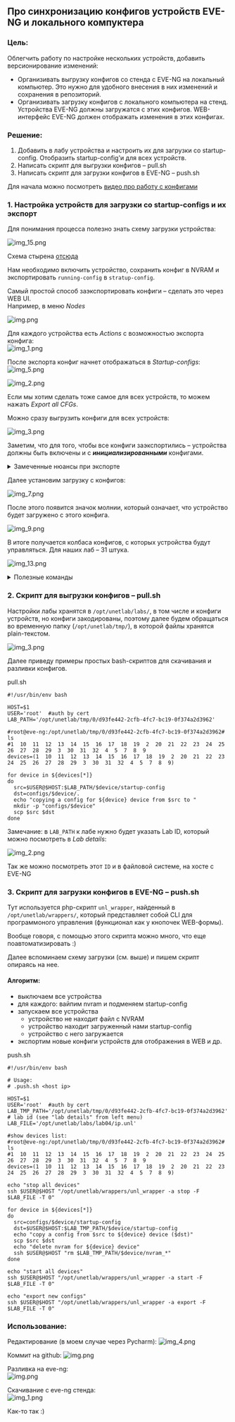 ## Про синхронизацию конфигов устройств EVE-NG и локального компуктера

### Цель:  
Облегчить работу по настройке нескольких устройств, добавить версионирование изменений:

- Организивать выгрузку конфигов со стенда с EVE-NG на локальный компьютер. Это нужно для удобного внесения в них изменений и сохранения в репозиторий.
- Организивать загрузку конфигов с локального компьютера на стенд. Устройства EVE-NG должны загружатся с этих конфигов.
WEB-интерфейс EVE-NG должен отображать изменения в этих конфигах.

### Решение:

1. Добавить в лабу устройства и настроить их для загрузки со startup-config. Отобразить startup-config'и для всех устройств.
2. Написать скрипт для выгрузки конфигов – pull.sh
3. Написать скрипт для загрузки конфигов в EVE-NG – push.sh


Для начала можно посмотреть [видео про работу с конфигами](https://www.eve-ng.net/index.php/documentation/howtos-video/operate-with-eve-initial-configurations/)


### 1. Настройка устройств для загрузки со startup-configs и их экспорт   

Для понимания процесса полезно знать схему загрузки устройства:

![img_15.png](deploy/img/img_15.png)

Схема стырена [отсюда](https://xakep.ru/2021/08/09/eve-ng/)

Нам необходимо включить устройство, сохранить конфиг в NVRAM и экспортировать `running-config` в `stratup-config`.

Самый простой способ заэкспортировать конфиги – сделать это через WEB UI.     
Например, в меню _Nodes_

![img.png](deploy/img/img_.png)

Для каждого устройства есть _Actions_ с возможностью экспорта конфига:  
![img_1.png](deploy/img/img__1.png)

После экспорта конфиг начнет отображаться в _Startup-configs_:  
![img_5.png](deploy/img/img_5.png)

![img_2.png](deploy/img/img_2.png)

Если мы хотим сделать тоже самое для всех устройств, то можем нажать _Export all CFGs_.

Можно сразу выгрузить конфиги для всех устройств:

![img_3.png](deploy/img/img_3.png)

Заметим, что для того, чтобы все конфиги заэкспортились – устройства должны быть включены и с _**инициализированными**_ конфигами.

<details>

<summary>Замеченные нюансы при экспорте</summary>

- коммутаторы – выгрузились сразу
- маршрутизаторы – для экспорта пришлось зайти на каждый маршрутизатор и подождать пока он инициализируется и заполнит конфиг (первое включение)  

![img_11.png](deploy/img/img_11.png)

- VPC – не захотел экспортить пустые конфиги, пришлось ему задавать ip-шник и только потом сохранять  

![img_12.png](deploy/img/img_12.png)

```
VPCS>  ip 10.0.0.10 255.255.255.0 10.0.0.1
Checking for duplicate address...
PC1 : 10.0.0.10 255.255.255.0 gateway 10.0.0.1

VPCS> save
Saving startup configuration to startup.vpc
.  done
```
</details>

Далее установим загрузку с конфигов:

![img_7.png](deploy/img/img_7.png)

После этого появится значок молнии, который означает, что устройство будет загружено с этого конфига.

![img_9.png](deploy/img/img_9.png)


В итоге получается колбаса конфигов, с которых устройства будут управляться.
Для наших лаб – 31 штука.

![img_13.png](deploy/img/img_13.png)


<details>

<summary>Полезные команды</summary>

##### Сохранение текущего конфига в NVRAM
Файл с NVRAM хранится в файловой системе. После перезапуска устройство будет пытаться грузиться с него.
Этот конфиг и будет потом отображаться в `running-config`.

Команды для записи конфигов в NVRAM для разных устройств:
```
wr – для Cisco  
commit – для Juniper  
save – для VPC  
```

#### Запись текущего running-config в startup-config:
```
Router#copy running-config startup-config
Destination filename [startup-config]?
Building configuration...
[OK]
```

</details>


### 2. Скрипт для выгрузки конфигов – pull.sh

Настройки лабы хранятся в `/opt/unetlab/labs/`, в том числе и конфиги устройств, но конфиги закодированы, 
поэтому далее будем обращаться во временную папку (`/opt/unetlab/tmp/`), в которой файлы хранятся plain-текстом.

![img_3.png](deploy/img/img__3.png)

Далее приведу примеры простых bash-скриптов для скачивания и разливки конфигов. 

pull.sh

```shell
#!/usr/bin/env bash

HOST=$1
USER='root'  #auth by cert
LAB_PATH='/opt/unetlab/tmp/0/d93fe442-2cfb-4fc7-bc19-0f374a2d3962'

#root@eve-ng:/opt/unetlab/tmp/0/d93fe442-2cfb-4fc7-bc19-0f374a2d3962# ls
#1  10  11  12  13  14  15  16  17  18  19  2  20  21  22  23  24  25  26  27  28  29  3  30  31  32  4  5  7  8  9
devices=(1  10  11  12  13  14  15  16  17  18  19  2  20  21  22  23  24  25  26  27  28  29  3  30  31  32  4  5  7  8  9)

for device in ${devices[*]}
do
  src=$USER@$HOST:$LAB_PATH/$device/startup-config
  dst=configs/$device/.
  echo "copying a config for ${device} device from $src to "
  mkdir -p "configs/$device"
  scp $src $dst
done
```

Замечание: в `LAB_PATH` к лабе нужно будет указать Lab ID, который можно посмотреть в _Lab details_:

![img_2.png](deploy/img/img__2.png)

Так же можно посмотреть этот `ID` и в файловой системе, на хосте c EVE-NG

### 3. Скрипт для загрузки конфигов в EVE-NG – push.sh

Тут используется php-скрипт `unl_wrapper`, найденный в `/opt/unetlab/wrappers/`, который представляет собой CLI для программоного управления (функционал как у кнопочек WEB-формы).

Вообще говоря, с помощъю этого скрипта можно много, что еще поавтоматизировать :)

Далее вспоминаем схему загрузки (см. выше) и пишем скрипт опираясь на нее.

#### Алгоритм:
- выключаем все устройства
- для каждого: вайпим nvram и подменяем startup-config
- запускаем все устройства
  - устройство не находит файл с NVRAM
  - устройство находит загруженный нами startup-config
  - устройство с него загружается
- экспортим новые конфиги устройств для отображения в WEB и др.  

push.sh

```shell
#!/usr/bin/env bash

# Usage:
# .push.sh <host ip>

HOST=$1
USER='root'  #auth by cert
LAB_TMP_PATH='/opt/unetlab/tmp/0/d93fe442-2cfb-4fc7-bc19-0f374a2d3962'  # lab id (see "lab details" from left menu)
LAB_FILE='/opt/unetlab/labs/lab04/ip.unl'

#show devices list:
#root@eve-ng:/opt/unetlab/tmp/0/d93fe442-2cfb-4fc7-bc19-0f374a2d3962# ls
#1  10  11  12  13  14  15  16  17  18  19  2  20  21  22  23  24  25  26  27  28  29  3  30  31  32  4  5  7  8  9
devices=(1  10  11  12  13  14  15  16  17  18  19  2  20  21  22  23  24  25  26  27  28  29  3  30  31  32  4  5  7  8  9)

echo "stop all devices"
ssh $USER@$HOST "/opt/unetlab/wrappers/unl_wrapper -a stop -F $LAB_FILE -T 0"

for device in ${devices[*]}
do
  src=configs/$device/startup-config
  dst=$USER@$HOST:$LAB_TMP_PATH/$device/startup-config
  echo "copy a config from $src to ${device} device ($dst)"
  scp $src $dst
  echo "delete nvram for ${device} device"
  ssh $USER@$HOST "rm $LAB_TMP_PATH/$device/nvram_*"
done

echo "start all devices"
ssh $USER@$HOST "/opt/unetlab/wrappers/unl_wrapper -a start -F $LAB_FILE -T 0"

echo "export new configs"
ssh $USER@$HOST "/opt/unetlab/wrappers/unl_wrapper -a export -F $LAB_FILE -T 0"
```

### Использование:

Редактирование (в моем случае через Pycharm):
![img_4.png](deploy/img/img__4.png)

Коммит на github:
![img.png](deploy/img/img__.png)

Разливка на eve-ng:  
![img.png](deploy/img/img___1.png)

Скачивание с eve-ng стенда:  
![img_1.png](deploy/img/img___2.png)

Как-то так :)